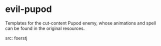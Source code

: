 # evil-pupod

Templates for the cut-content Pupod enemy, whose animations and spell can be found in the original resources.

src: foerstj
